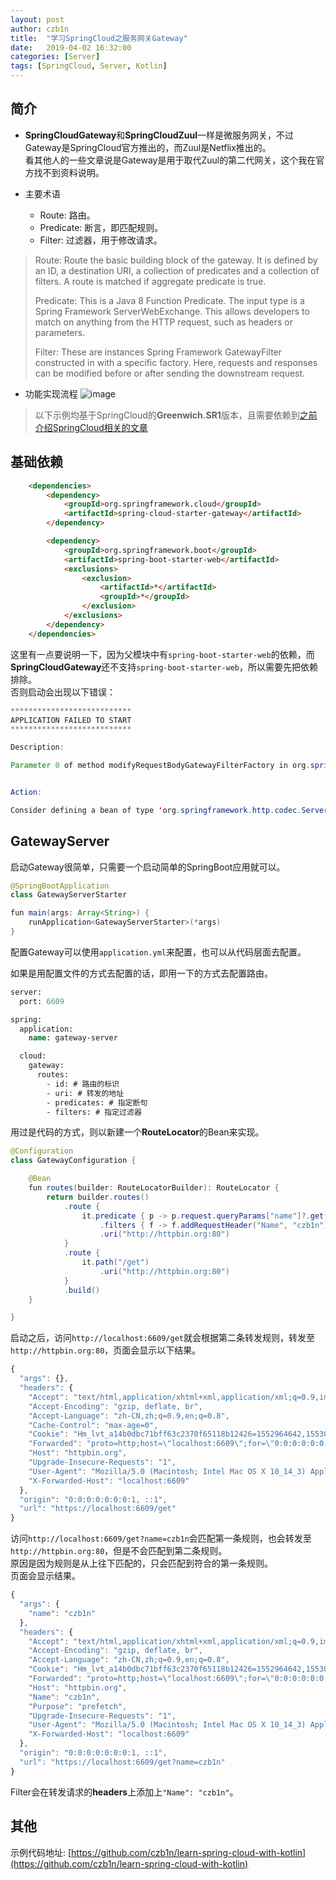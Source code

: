 ```yaml
---
layout: post
author: czb1n
title:  "学习SpringCloud之服务网关Gateway"
date:   2019-04-02 16:32:00
categories: [Server]
tags: [SpringCloud, Server, Kotlin]
---
```


## 简介
- **SpringCloudGateway**和**SpringCloudZuul**一样是微服务网关，不过Gateway是SpringCloud官方推出的，而Zuul是Netflix推出的。  
看其他人的一些文章说是Gateway是用于取代Zuul的第二代网关，这个我在官方找不到资料说明。

- 主要术语
    - Route: 路由。
    - Predicate: 断言，即匹配规则。
    - Filter: 过滤器，用于修改请求。

> Route: Route the basic building block of the gateway. It is defined by an ID, a destination URI, a collection of predicates and a collection of filters. A route is matched if aggregate predicate is true.
> 
> Predicate: This is a Java 8 Function Predicate. The input type is a Spring Framework ServerWebExchange. This allows developers to match on anything from the HTTP request, such as headers or parameters.
> 
> Filter: These are instances Spring Framework GatewayFilter constructed in with a specific factory. Here, requests and responses can be modified before or after sending the downstream request.

- 功能实现流程
![image](https://raw.githubusercontent.com/spring-cloud/spring-cloud-gateway/master/docs/src/main/asciidoc/images/spring_cloud_gateway_diagram.png)

> 以下示例均基于SpringCloud的**Greenwich.SR1**版本，且需要依赖到[之前介绍SpringCloud相关的文章](http://www.zbin.tech/tags.html#SpringCloud)

## 基础依赖

``` Html
    <dependencies>
        <dependency>
            <groupId>org.springframework.cloud</groupId>
            <artifactId>spring-cloud-starter-gateway</artifactId>
        </dependency>

        <dependency>
            <groupId>org.springframework.boot</groupId>
            <artifactId>spring-boot-starter-web</artifactId>
            <exclusions>
                <exclusion>
                    <artifactId>*</artifactId>
                    <groupId>*</groupId>
                </exclusion>
            </exclusions>
        </dependency>
    </dependencies>
```

这里有一点要说明一下，因为父模块中有``` spring-boot-starter-web ```的依赖，而**SpringCloudGateway**还不支持``` spring-boot-starter-web ```，所以需要先把依赖排除。  
否则启动会出现以下错误：

``` Java
***************************
APPLICATION FAILED TO START
***************************

Description:

Parameter 0 of method modifyRequestBodyGatewayFilterFactory in org.springframework.cloud.gateway.config.GatewayAutoConfiguration required a bean of type 'org.springframework.http.codec.ServerCodecConfigurer' that could not be found.


Action:

Consider defining a bean of type 'org.springframework.http.codec.ServerCodecConfigurer' in your configuration.
```

## GatewayServer

启动Gateway很简单，只需要一个启动简单的SpringBoot应用就可以。
``` Java
@SpringBootApplication
class GatewayServerStarter

fun main(args: Array<String>) {
    runApplication<GatewayServerStarter>(*args)
}
```

配置Gateway可以使用``` application.yml ```来配置，也可以从代码层面去配置。

如果是用配置文件的方式去配置的话，即用一下的方式去配置路由。
``` Sass
server:
  port: 6609

spring:
  application:
    name: gateway-server

  cloud:
    gateway:
      routes:
        - id: # 路由的标识
        - uri: # 转发的地址
        - predicates: # 指定断句
        - filters: # 指定过滤器
```

用过是代码的方式，则以新建一个**RouteLocator**的Bean来实现。
``` Java
@Configuration
class GatewayConfiguration {

    @Bean
    fun routes(builder: RouteLocatorBuilder): RouteLocator {
        return builder.routes()
            .route {
                it.predicate { p -> p.request.queryParams["name"]?.get(0) == "czb1n" }
                    .filters { f -> f.addRequestHeader("Name", "czb1n") }
                    .uri("http://httpbin.org:80")
            }
            .route {
                it.path("/get")
                    .uri("http://httpbin.org:80")
            }
            .build()
    }

}
```

启动之后，访问``` http://localhost:6609/get ```就会根据第二条转发规则，转发至``` http://httpbin.org:80 ```，页面会显示以下结果。

``` Javascript
{
  "args": {}, 
  "headers": {
    "Accept": "text/html,application/xhtml+xml,application/xml;q=0.9,image/webp,image/apng,*/*;q=0.8,application/signed-exchange;v=b3", 
    "Accept-Encoding": "gzip, deflate, br", 
    "Accept-Language": "zh-CN,zh;q=0.9,en;q=0.8", 
    "Cache-Control": "max-age=0", 
    "Cookie": "Hm_lvt_a14b0dbc71bff63c2370f65118b12426=1552964642,1553068348,1553132391,1554186102; Hm_lpvt_a14b0dbc71bff63c2370f65118b12426=1554278774", 
    "Forwarded": "proto=http;host=\"localhost:6609\";for=\"0:0:0:0:0:0:0:1:53856\"", 
    "Host": "httpbin.org", 
    "Upgrade-Insecure-Requests": "1", 
    "User-Agent": "Mozilla/5.0 (Macintosh; Intel Mac OS X 10_14_3) AppleWebKit/537.36 (KHTML, like Gecko) Chrome/73.0.3683.86 Safari/537.36", 
    "X-Forwarded-Host": "localhost:6609"
  }, 
  "origin": "0:0:0:0:0:0:0:1, ::1", 
  "url": "https://localhost:6609/get"
}
```

访问``` http://localhost:6609/get?name=czb1n ```会匹配第一条规则，也会转发至``` http://httpbin.org:80 ```，但是不会匹配到第二条规则。  
原因是因为规则是从上往下匹配的，只会匹配到符合的第一条规则。  
页面会显示结果。

``` Javascript
{
  "args": {
    "name": "czb1n"
  }, 
  "headers": {
    "Accept": "text/html,application/xhtml+xml,application/xml;q=0.9,image/webp,image/apng,*/*;q=0.8,application/signed-exchange;v=b3", 
    "Accept-Encoding": "gzip, deflate, br", 
    "Accept-Language": "zh-CN,zh;q=0.9,en;q=0.8", 
    "Cookie": "Hm_lvt_a14b0dbc71bff63c2370f65118b12426=1552964642,1553068348,1553132391,1554186102; Hm_lpvt_a14b0dbc71bff63c2370f65118b12426=1554278774", 
    "Forwarded": "proto=http;host=\"localhost:6609\";for=\"0:0:0:0:0:0:0:1:53856\"", 
    "Host": "httpbin.org", 
    "Name": "czb1n", 
    "Purpose": "prefetch", 
    "Upgrade-Insecure-Requests": "1", 
    "User-Agent": "Mozilla/5.0 (Macintosh; Intel Mac OS X 10_14_3) AppleWebKit/537.36 (KHTML, like Gecko) Chrome/73.0.3683.86 Safari/537.36", 
    "X-Forwarded-Host": "localhost:6609"
  }, 
  "origin": "0:0:0:0:0:0:0:1, ::1", 
  "url": "https://localhost:6609/get?name=czb1n"
}
```
Filter会在转发请求的**headers**上添加上``` "Name": "czb1n" ```。

## 其他

示例代码地址: [https://github.com/czb1n/learn-spring-cloud-with-kotlin](https://github.com/czb1n/learn-spring-cloud-with-kotlin)
